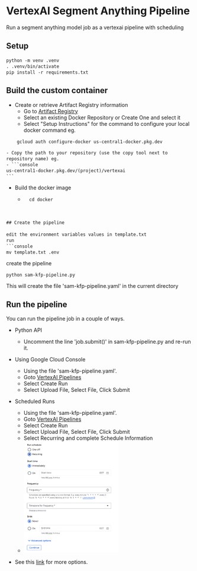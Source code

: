 # VertexAI Segment Anything Pipeline
Run a segment anything model job as a vertexai pipeline with scheduling

## Setup
```console
python -m venv .venv
. .venv/bin/activate
pip install -r requirements.txt
```

## Build the custom container

- Create or retrieve Artifact Registry information
    - Go to [Artifact Registry](https://console.cloud.google.com/artifacts)
    - Select an existing Docker Repository or Create One and select it
    - Select "Setup Instructions" for the command to configure your local docker command eg. 
```console
    gcloud auth configure-docker us-central1-docker.pkg.dev
```    
    - Copy the path to your repository (use the copy tool next to repository name) eg.
    - ```console
    us-central1-docker.pkg.dev/(project)/vertexai
    ```

- Build the docker image
    - ```console
        cd docker
```


## Create the pipeline

edit the environment variables values in template.txt 
run
```console
mv template.txt .env
```
create the pipeline
```console
python sam-kfp-pipeline.py
```
This will create the file 'sam-kfp-pipeline.yaml' in the current directory

## Run the pipeline

You can run the pipeline job in a couple of ways. 

- Python API
    - Uncomment the line 'job.submit()' in sam-kfp-pipeline.py and re-run it. 

- Using Google Cloud Console
    - Using the file 'sam-kfp-pipeline.yaml'.
    - Goto [VertexAI Pipelines](https://console.cloud.google.com/vertex-ai/pipelines)
    - Select Create Run
    - Select Upload File, Select File, Click Submit

- Scheduled Runs
    - Using the file 'sam-kfp-pipeline.yaml'.
    - Goto [VertexAI Pipelines](https://console.cloud.google.com/vertex-ai/pipelines)
    - Select Create Run
    - Select Upload File, Select File, Click Submit
    - Select Recurring and complete Schedule Information
    - <img src="https://raw.githubusercontent.com/bmullan-code/vertexai-sam-pipeline/refs/heads/main/images/pipeline-schedule.png" alt="schedule" height="300"/>




- See this [link](https://cloud.google.com/vertex-ai/docs/pipelines/run-pipeline) for more options. 


